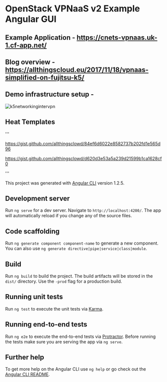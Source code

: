 # OpenStack VPNaaS v2 Example Angular GUI

## Example Application - https://cnets-vpnaas.uk-1.cf-app.net/

## Blog overview - https://allthingscloud.eu/2017/11/18/vpnaas-simplified-on-fujitsu-k5/

## Demo infrastructure setup -
![k5networkingintervpn](https://user-images.githubusercontent.com/9472095/32990201-3c28f4f0-cd1d-11e7-8edf-d4a79c4aadc1.png)

## Heat Templates
'''

https://gist.github.com/allthingsclowd/84ef6d6022e8582737b202fd1e565d96


https://gist.github.com/allthingsclowd/d620d3e53a5a239d21599b1ca1628cf0

'''

This project was generated with [Angular CLI](https://github.com/angular/angular-cli) version 1.2.5.

## Development server

Run `ng serve` for a dev server. Navigate to `http://localhost:4200/`. The app will automatically reload if you change any of the source files.

## Code scaffolding

Run `ng generate component component-name` to generate a new component. You can also use `ng generate directive|pipe|service|class|module`.

## Build

Run `ng build` to build the project. The build artifacts will be stored in the `dist/` directory. Use the `-prod` flag for a production build.

## Running unit tests

Run `ng test` to execute the unit tests via [Karma](https://karma-runner.github.io).

## Running end-to-end tests

Run `ng e2e` to execute the end-to-end tests via [Protractor](http://www.protractortest.org/).
Before running the tests make sure you are serving the app via `ng serve`.

## Further help

To get more help on the Angular CLI use `ng help` or go check out the [Angular CLI README](https://github.com/angular/angular-cli/blob/master/README.md).

